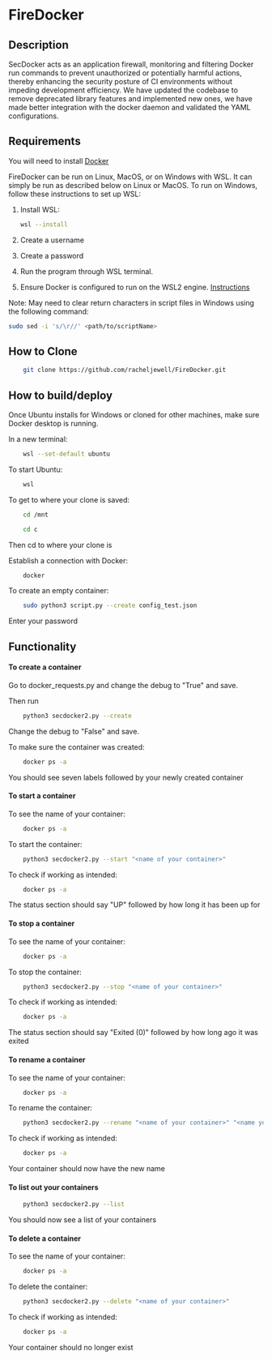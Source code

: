 # FireDocker

## Description

SecDocker acts as an application firewall, monitoring and filtering Docker run commands to prevent unauthorized or potentially harmful actions, thereby enhancing the security posture of CI environments without impeding development efficiency. We have updated the codebase to remove deprecated library features and implemented new ones, we have made better integration with the docker daemon and validated the YAML configurations.

## Requirements

You will need to install [Docker](https://www.docker.com/get-started/)

FireDocker can be run on Linux, MacOS, or on Windows with WSL. It can simply be run as described below on Linux or MacOS. To run on Windows, follow these instructions to set up WSL:

1. Install WSL:

    ```bash
    wsl --install
    ```

2. Create a username
3. Create a password
4. Run the program through WSL terminal.
5. Ensure Docker is configured to run on the WSL2 engine. [Instructions](https://docs.docker.com/desktop/wsl/)

Note: May need to clear return characters in script files in Windows using the following command:

```bash
sudo sed -i 's/\r//' <path/to/scriptName>
```

## How to Clone

```bash
    git clone https://github.com/racheljewell/FireDocker.git
```

## How to build/deploy

Once Ubuntu installs for Windows or cloned for other machines, make sure Docker desktop is running.

In a new terminal:
```bash
    wsl --set-default ubuntu
```

To start Ubuntu:

```bash
    wsl
```
To get to where your clone is saved:

```bash
    cd /mnt
```
```bash
    cd c
```

Then cd to where your clone is

Establish a connection with Docker:

```bash
    docker
```
To create an empty container:

```bash
    sudo python3 script.py --create config_test.json
```

Enter your password


## Functionality

#### To create a container

Go to docker_requests.py and change the debug to "True" and save.

Then run 
```bash
    python3 secdocker2.py --create
```
Change the debug to "False" and save.

To make sure the container was created: 
```bash
    docker ps -a
```
You should see seven labels followed by your newly created container

#### To start a container 

To see the name of your container:
```bash
    docker ps -a
```
To start the container:
```bash
    python3 secdocker2.py --start "<name of your container>"
```
To check if working as intended:
```bash
    docker ps -a
```
The status section should say "UP" followed by how long it has been up for

#### To stop a container 

To see the name of your container:
```bash
    docker ps -a
```
To stop the container:
```bash
    python3 secdocker2.py --stop "<name of your container>"
```
To check if working as intended:
```bash
    docker ps -a
```
The status section should say "Exited (0)" followed by how long ago it was exited

#### To rename a container 

To see the name of your container:
```bash
    docker ps -a
```
To rename the container:
```bash
    python3 secdocker2.py --rename "<name of your container>" "<name you want to rename it to>"
```
To check if working as intended:
```bash
    docker ps -a
```
Your container should now have the new name 

#### To list out your containers

```bash
    python3 secdocker2.py --list
```
You should now see a list of your containers

#### To delete a container 

To see the name of your container:
```bash
    docker ps -a
```
To delete the container:
```bash
    python3 secdocker2.py --delete "<name of your container>"
```
To check if working as intended:
```bash
    docker ps -a
```
Your container should no longer exist 